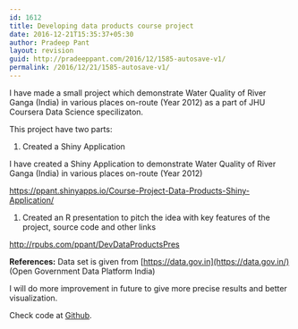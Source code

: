 ```yaml
---
id: 1612
title: Developing data products course project
date: 2016-12-21T15:35:37+05:30
author: Pradeep Pant
layout: revision
guid: http://pradeeppant.com/2016/12/1585-autosave-v1/
permalink: /2016/12/21/1585-autosave-v1/
---
```

I have made a small project which demonstrate Water Quality of River Ganga (India) in various places on-route (Year 2012) as a part of JHU Coursera Data Science specilizaton.

This project have two parts:

  1. Created a Shiny Application

I have created a Shiny Application to demonstrate Water Quality of River Ganga (India) in various places on-route (Year 2012)

<https://ppant.shinyapps.io/Course-Project-Data-Products-Shiny-Application/>

  1. Created an R presentation to pitch the idea with key features of the project, source code and other links

<http://rpubs.com/ppant/DevDataProductsPres>

**References:** Data set is given from [https://data.gov.in](https://data.gov.in/) (Open Government Data Platform India)

I will do more improvement in future to give more precise results and better visualization.

Check code at [Github](https://github.com/ppant/Course-Project-Data-Products-Shiny-Application).

&nbsp;

&nbsp;